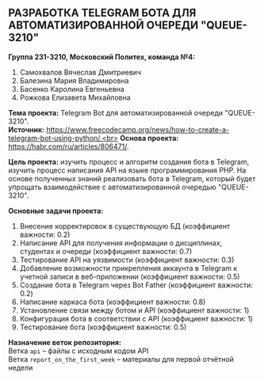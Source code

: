 ## РАЗРАБОТКА TELEGRAM БОТА ДЛЯ АВТОМАТИЗИРОВАННОЙ ОЧЕРЕДИ "QUEUE-3210"
**Группа 231-3210, Московский Политех, команда №4:**
1.	Самохвалов Вячеслав Дмитриевич
2.	Балезина Мария Владимировна
3.	Басенко Каролина Евгеньевна
4.	Рожкова Елизавета Михайловна<br>

**Тема проекта:** Telegram Bot для автоматизированной очереди "QUEUE-3210".<br>
**Источник:** https://www.freecodecamp.org/news/how-to-create-a-telegram-bot-using-python/.<br>
**Основа проекта:** https://habr.com/ru/articles/806471/. 

**Цель проекта:** изучить процесс и алгоритм создания бота в Telegram, изучить процесс написания API на языке программирования PHP. На основе полученных знаний реализовать бота в Telegram, который будет упрощать взаимодействие с автоматизированной очередью "QUEUE-3210".

**Основные задачи проекта:**
1. Внесение корректировок в существующую БД (коэффициент важности: 0.2)
2. Написание API для получения информации о дисциплинах, студентах и очереди (коэффициент важности: 0.7)
3. Тестирование API на уязвимости (коэффициент важности: 0.3)
4. Добавление возможности прикрепления аккаунта в Telegram к учетной записи в веб-приложении (коэффициент важности: 0.5)
5. Создание бота в Telegram через Bot Father (коэффициент важности: 0.2)
6. Написание каркаса бота (коэффициент важности: 0.8)
7. Установление связи между ботом и API (коэффициент важности: 1)
8. Конфигурация бота в соответствии с API (коэффициент важности: 1)
9. Тестирование бота (коэффициент важности: 0.5)<br>

**Назначение веток репозитория:**<br>
Ветка `api` – файлы с исходным кодом API<br>
Ветка `report_on_the_first_week` – материалы для первой отчётной недели



